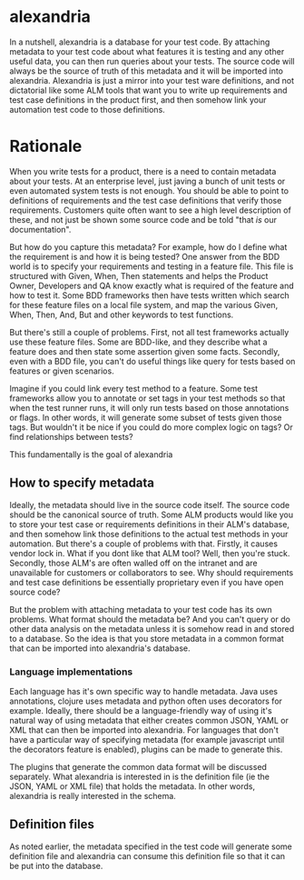 # alexandria 

In a nutshell, alexandria is a database for your test code.  By attaching metadata to your test code about what features it is
testing and any other useful data, you can then run queries about your tests.  The source code will always be the source of 
truth of this metadata and it will be imported into alexandria.  Alexandria is just a mirror into your test ware definitions, 
and not dictatorial like some ALM tools that want you to write up requirements and test case definitions in the product first, 
and then somehow link your automation test code to those definitions. 

# Rationale

When you write tests for a product, there is a need to contain metadata about your tests.  At an enterprise level, just javing 
a bunch of unit tests or even automated system tests is not enough.  You should be able to point to definitions of requirements
and the test case definitions that verify those requirements.  Customers quite often want to see a high level description of 
these, and not just be shown some source code and be told "that _is_ our documentation".

But how do you capture this metadata?  For example, how do I define what the requirement is and how it is being tested?  One 
answer from the BDD world is to specify your requirements and testing in a feature file.  This file is structured with Given,
When, Then statements and helps the Product Owner, Developers and QA know exactly what is required of the feature and how to 
test it.  Some BDD frameworks then have tests written which search for these feature files on a local file system, and map the 
various Given, When, Then, And, But and other keywords to test functions.

But there's still a couple of problems.  First, not all test frameworks actually use these feature files.  Some are BDD-like, 
and they describe what a feature does and then state some assertion given some facts.  Secondly, even with a BDD file, you 
can't do useful things like query for tests based on features or given scenarios.

Imagine if you could link every test method to a feature.  Some test frameworks allow you to annotate or set tags in your test 
methods so that when the test runner runs, it will only run tests based on those annotations or flags.  In other words, it will
generate some subset of tests given those tags.  But wouldn't it be nice if you could do more complex logic on tags?  Or find 
relationships between tests?

This fundamentally is the goal of alexandria

## How to specify metadata

Ideally, the metadata should live in the source code itself.  The source code should be the canonical source of truth.  Some 
ALM products would like you to store your test case or requirements definitions in their ALM's database, and then somehow 
link those definitions to the actual test methods in your automation.  But there's a couple of problems with that.  Firstly,
it causes vendor lock in.  What if you dont like that ALM tool?  Well, then you're stuck.  Secondly, those ALM's are often 
walled off on the intranet and are unavailable for customers or collaborators to see.  Why should requirements and test case
definitions be essentially proprietary even if you have open source code?

But the problem with attaching metadata to your test code has its own problems.  What format should the metadata be?  And you 
can't query or do other data analysis on the metadata unless it is somehow read in and stored to a database.  So the idea is 
that you store metadata in a common format that can be imported into alexandria's database.

### Language implementations 

Each language has it's own specific way to handle metadata.  Java uses annotations, clojure uses metadata and python often uses
decorators for example. Ideally, there should be a language-friendly way of using it's natural way of using metadata that either 
creates common JSON, YAML or XML that can then be imported into alexandria.  For languages that don't have a particular way of 
specifying metadata (for example javascript until the decorators feature is enabled), plugins can be made to generate this.

The plugins that generate the common data format will be discussed separately.  What alexandria is interested in is the definition
file (ie the JSON, YAML or XML file) that holds the metadata.  In other words, alexandria is really interested in the schema.

## Definition files

As noted earlier, the metadata specified in the test code will generate some definition file and alexandria can consume this 
definition file so that it can be put into the database.

